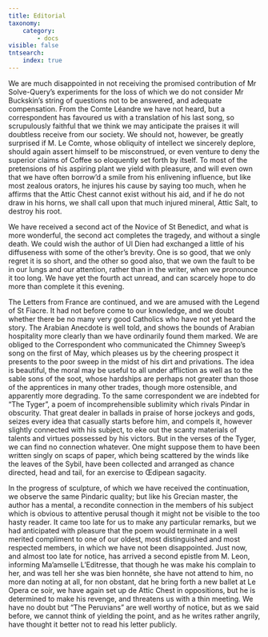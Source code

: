 ```yaml
---
title: Editorial
taxonomy:
    category:
        - docs
visible: false
tntsearch:
    index: true
---
```


We are much disappointed in not receiving the promised contribution of Mr Solve-Query’s experiments for the loss of which we do not consider Mr Buckskin’s string of questions not to be answered, and adequate compensation. From the Comte Léandre we have not heard, but a correspondent has favoured us with a translation of his last song, so scrupulously faithful that we think we may anticipate the praises it will doubtless receive from our society. We should not, however, be greatly surprised if M. Le Comte, whose obliquity of intellect we sincerely deplore, should again assert himself to be misconstrued, or even venture to deny the superior claims of Coffee so eloquently set forth by itself. To most of the pretensions of his aspiring plant we yield with pleasure, and will even own that we have often borrow’d a smile from his enlivening influence, but like most zealous orators, he injures his cause by saying too much, when he affirms that the Attic Chest cannot exist without his aid, and if he do not draw in his horns, we shall call upon that much injured mineral, Attic Salt, to destroy his root.

We have received a second act of the Novice of St Benedict, and what is more wonderful, the second act completes the tragedy, and without a single death. We could wish the author of Ul Dien had exchanged a little of his diffuseness with some of the other’s brevity. One is so good, that we only regret it is so short, and the other so good also, that we own the fault to be in our lungs and our attention, rather than in the writer, when we pronounce it too long. We have yet the fourth act unread, and can scarcely hope to do more than complete it this evening.  

The Letters from France are continued, and we are amused with the Legend of St Fiacre. It had not before come to our knowledge, and we doubt whether there be no many very good Catholics who have not yet heard the story. The Arabian Anecdote is well told, and shows the bounds of Arabian hospitality more clearly than we have ordinarily found them marked. We are obliged to the Correspondent who communicated the Chimney Sweep’s song on the first of May, which pleases us by the cheering prospect it presents to the poor sweep in the midst of his dirt and privations. The idea is beautiful, the moral may be useful to all under affliction as well as to the sable sons of the soot, whose hardships are perhaps not greater than those of the apprentices in many other trades, though more ostensible, and apparently more degrading. To the same correspondent we are indebted for “The Tyger”, a poem of incomprehensible sublimity which rivals Pindar in obscurity. That great dealer in ballads in praise of horse jockeys and gods, seizes every idea that casually starts before him, and compels it, however slightly connected with his subject, to eke out the scanty materials of talents and virtues possessed by his victors. But in the verses of the Tyger, we can find no connection whatever. One might suppose them to have been written singly on scaps of paper, which being scattered by the winds like the leaves of the Sybil, have been collected and arranged as chance directed, head and tail, for an exercise to Œdipean sagacity.  

In the progress of sculpture, of which we have received the continuation, we observe the same Pindaric quality; but like his Grecian master, the author has a mental, a recondite connection in the members of his subject which is obvious to attentive perusal though it might not be visible to the too hasty reader. It came too late for us to make any particular remarks, but we had anticipated with pleasure that the poem would terminate in a well merited compliment to one of our oldest, most distinguished and most respected members, in which we have not been disappointed. Just now, and almost too late for notice, has arrived a second epistle from M. Leon, informing Ma’amselle L’Editresse, that though he was make his complain to her, and was tell her she was bien honnête, she have not attend to him, no more dan noting at all, for non obstant, dat he bring forth a new ballet at Le Opera ce soir, we have again set up de Attic Chest in oppositions, but he is determined to make his revenge, and threatens us with a thin meeting. We have no doubt but “The Peruvians” are well worthy of notice, but as we said before, we cannot think of yielding the point, and as he writes rather angrily, have thought it better not to read his letter publicly.